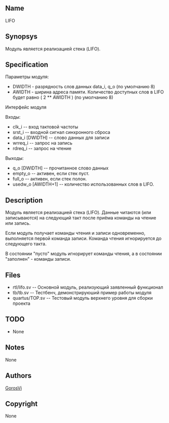 Name
----

LIFO


Synopsys
--------

Модуль является реализацией стека (LIFO).

Specification
-------------

Параметры модуля:
* DWIDTH - разрядность слов данных data_i, q_o (по умолчанию 8)
* AWIDTH - ширина адреса памяти. Количество доступных слов в LIFO
   будет равно ( 2 ** AWIDTH ) (по умолчанию 8)

Интерфейс модуля

Входы:
* clk_i              -- вход тактовой частоты
* srst_i             -- входной сигнал синхронного сброса
* data_i  [DWIDTH]   -- слово данных для записи
* wrreq_i            -- запрос на запись
* rdreq_i            -- запрос на чтение

Выходы:
* q_o     [DWIDTH]   -- прочитанное слово данных
* empty_o            -- активен, если стек пуст.
* full_o             -- активен, если стек полон.
* usedw_o [AWIDTH+1] -- количество использованных слов в LIFO.


Description
-----------

Модуль является реализацией стека (LIFO). Данные читаются (или записываются)
 на следующий такт после приёма команды на чтение или запись.

Если модуль получает команды чтения и записи одновременно, выполняется
 первой команда записи. Команда чтения игнорируется до следующего такта.

В состоянии "пусто" модуль игнорирует команды чтения, а в состоянии "заполнен" -
 команды записи.

Files
-----

* rtl/lifo.sv      --  Основной модуль, реализующий заявленный функционал
* tb/tb.sv         --  Тестбенч, демонстрируюший пример работы модуля
* quartus/TOP.sv   --  Тестовый модуль верхнего уровня для сборки проекта


TODO
----

* None


Notes
-----

None


Authors
-------

[GorosVi](https://github.com/GorosVi)


Copyright
---------

None

